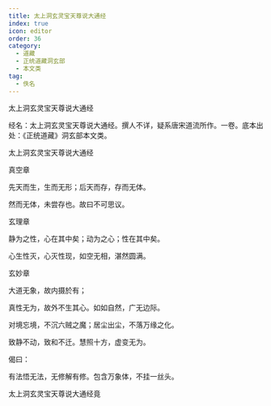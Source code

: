 ```yaml
---
title: 太上洞玄灵宝天尊说大通经
index: true
icon: editor
order: 36
category:
  - 道藏
  - 正统道藏洞玄部
  - 本文类
tag:
  - 佚名
---
```


太上洞玄灵宝天尊说大通经  

经名：太上洞玄灵宝天尊说大通经。撰人不详，疑系唐宋道流所作。一卷。底本出处：《正统道藏》洞玄部本文类。  

太上洞玄灵宝天尊说大通经  

真空章  

先天而生，生而无形；后天而存，存而无体。  

然而无体，未尝存也。故曰不可思议。  

玄理章  

静为之性，心在其中矣；动为之心；性在其中矣。  

心生性灭，心灭性现，如空无相，湛然圆满。  

玄妙章  

大道无象，故内摄於有；  

真性无为，故外不生其心。如如自然，广无边际。  

对境忘境，不沉六贼之魔；居尘出尘，不落万缘之化。  

致静不动，致和不迁。慧照十方，虚变无为。  

偈曰：  

有法悟无法，无修解有修。包含万象体，不挂一丝头。  

太上洞玄灵宝天尊说大通经竟  
